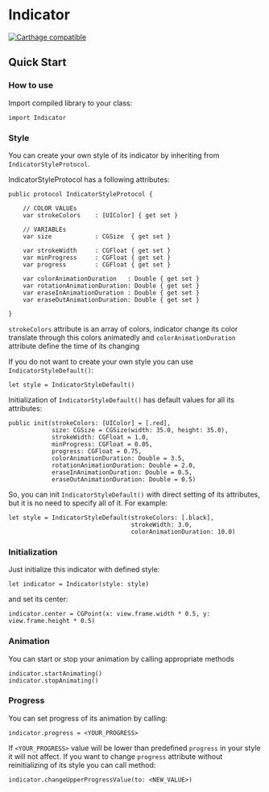 # Indicator

[![Carthage compatible](https://img.shields.io/badge/Carthage-compatible-4BC51D.svg?style=flat)](https://github.com/Carthage/Carthage)

## Quick Start

### How to use

Import compiled library to your class:

    import Indicator

### Style

You can create your own style of its indicator by inheriting from `IndicatorStyleProtocol`.

IndicatorStyleProtocol has a following attributes:

	public protocol IndicatorStyleProtocol {
    
	    // COLOR VALUEs
	    var strokeColors    : [UIColor] { get set }
    
	    // VARIABLEs
	    var size            : CGSize  { get set }
    
	    var strokeWidth     : CGFloat { get set }
	    var minProgress     : CGFloat { get set }
	    var progress        : CGFloat { get set }
    
	    var colorAnimationDuration   : Double { get set }
	    var rotationAnimationDuration: Double { get set }
	    var eraseInAnimationDuration : Double { get set }
	    var eraseOutAnimationDuration: Double { get set }
    
	}

`strokeColors` attribute is an array of colors, indicator change its color translate through this colors animatedly and `colorAnimationDuration` attribute define the time of its changing

If you do not want to create your own style you can use `IndicatorStyleDefault()`:

	let style = IndicatorStyleDefault()

Initialization of `IndicatorStyleDefault()` has default values for all its attributes:

    public init(strokeColors: [UIColor] = [.red],
                size: CGSize = CGSize(width: 35.0, height: 35.0),
                strokeWidth: CGFloat = 1.0,
                minProgress: CGFloat = 0.05,
                progress: CGFloat = 0.75,
                colorAnimationDuration: Double = 3.5,
                rotationAnimationDuration: Double = 2.0,
                eraseInAnimationDuration: Double = 0.5,
                eraseOutAnimationDuration: Double = 0.5)

So, you can init `IndicatorStyleDefault()` with direct setting of its attributes, but it is no need to specify all of it. For example:

    let style = IndicatorStyleDefault(strokeColors: [.black],
                                      strokeWidth: 3.0,
                                      colorAnimationDuration: 10.0)

### Initialization

Just initialize this indicator with defined style:

	let indicator = Indicator(style: style)

and set its center:

	indicator.center = CGPoint(x: view.frame.width * 0.5, y: view.frame.height * 0.5)

### Animation

You can start or stop your animation by calling appropriate methods

	indicator.startAnimating()
	indicator.stopAnimating()

### Progress

You can set progress of its animation by calling:
	
	indicator.progress = <YOUR_PROGRESS>

If `<YOUR_PROGRESS>` value will be lower than predefined `progress` in your style it will not affect. If you want to change `progress` attribute without reinitializing of its style you can call method:

	indicator.changeUpperProgressValue(to: <NEW_VALUE>)
